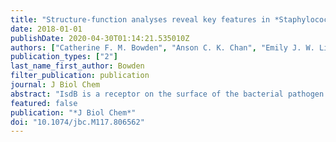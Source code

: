 ```yaml
---
title: "Structure-function analyses reveal key features in *Staphylococcus aureus* IsdB-associated unfolding of the heme-binding pocket of human hemoglobin"
date: 2018-01-01
publishDate: 2020-04-30T01:14:21.535010Z
authors: ["Catherine F. M. Bowden", "Anson C. K. Chan", "Emily J. W. Li", "Angele L. Arrieta", "Lindsay D. Eltis", "Michael E. P. Murphy"]
publication_types: ["2"]
last_name_first_author: Bowden
filter_publication: publication
journal: J Biol Chem
abstract: "IsdB is a receptor on the surface of the bacterial pathogen *Staphylococcus aureus* that extracts heme from Hb to enable growth on Hb as a sole iron source. IsdB is critically important both for *in vitro* growth on Hb and in infection models and is also highly up-regulated in blood, serum, and tissue infection models, indicating a key role of this receptor in bacterial virulence. However, structural information for IsdB is limited. We present here a crystal structure of a complex between human Hb and IsdB. In this complex, the α subunits of Hb are refolded with the heme displaced to the interface with IsdB. We also observe that atypical residues of Hb, His58 and His89 of αHb, coordinate to the heme iron, which is poised for transfer into the heme-binding pocket of IsdB. Moreover, the porphyrin ring interacts with IsdB residues Tyr440 and Tyr444. Previously, Tyr440 was observed to coordinate heme iron in an IsdB·heme complex structure. A Y440F/Y444F IsdB variant we produced was defective in heme transfer yet formed a stable complex with Hb (*K*<sub>d</sub> = 6 ± 2 μM) in solution with spectroscopic features of the bis-His species observed in the crystal structure. Haptoglobin binds to a distinct site on Hb to inhibit heme transfer to IsdB and growth of *S. aureus*, and a ternary complex of IsdB·Hb·Hp was observed. We propose a model for IsdB heme transfer from Hb that involves unfolding of Hb and heme iron ligand exchange. [on SciFinder(R)]"
featured: false
publication: "*J Biol Chem*"
doi: "10.1074/jbc.M117.806562"
---
```


